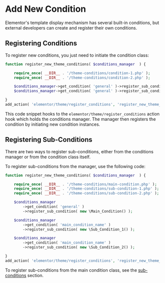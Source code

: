 # Add New Condition

<Badge type="tip" vertical="top" text="Elementor Pro" /> <Badge type="warning" vertical="top" text="Advanced" />

Elementor's template display mechanism has several built-in conditions, but external developers can create and register their own conditions.

## Registering Conditions

To register new conditions, you just need to initiate the condition class:

```php
function register_new_theme_conditions( $conditions_manager  ) {

	require_once( __DIR__ . '/theme-conditions/condition-1.php' );
	require_once( __DIR__ . '/theme-conditions/condition-2.php' );

	$conditions_manager->get_condition( 'general' )->register_sub_condition( new \Condition_1() );
	$conditions_manager->get_condition( 'general' )->register_sub_condition( new \Condition_2() );

}
add_action( 'elementor/theme/register_conditions', 'register_new_theme_conditions' );
```

This code snippet hooks to the `elementor/theme/register_conditions` action hook which holds the conditions manager. The manager then registers the condition by initiating new condition instances.

## Registering Sub-Conditions

There are two ways to register sub-conditions, either from the conditions manager or from the condition class itself.

To register sub-conditions from the manager, use the following code:

```php
function register_new_theme_conditions( $conditions_manager  ) {

	require_once( __DIR__ . '/theme-conditions/main-condition.php' );
	require_once( __DIR__ . '/theme-conditions/sub-condition-1.php' );
	require_once( __DIR__ . '/theme-conditions/sub-condition-2.php' );

	$conditions_manager
		->get_condition( 'general' )
		->register_sub_condition( new \Main_Condition() );

	$conditions_manager
		->get_condition( 'main_condition_name' )
		->register_sub_condition( new \Sub_Condition_1() );

	$conditions_manager
		->get_condition( 'main_condition_name' )
		->register_sub_condition( new \Sub_Condition_2() );

}
add_action( 'elementor/theme/register_conditions', 'register_new_theme_conditions' );
```

To register sub-conditions from the main condition class, see the [sub-conditions](./sub-conditions/) section.
